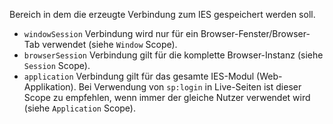 Bereich in dem die erzeugte Verbindung zum IES gespeichert werden soll.
- `windowSession` Verbindung wird nur für ein Browser-Fenster/Browser-Tab
verwendet (siehe `Window` Scope).
- `browserSession` Verbindung gilt für die komplette Browser-Instanz (siehe
`Session` Scope).
- `application` Verbindung gilt für das gesamte IES-Modul (Web-Applikation).
Bei Verwendung von `sp:login` in Live-Seiten ist dieser Scope zu empfehlen,
wenn immer der gleiche Nutzer verwendet wird (siehe `Application` Scope).
